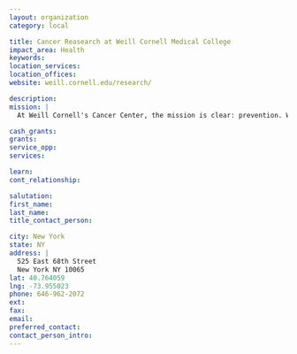```yaml
---
layout: organization
category: local

title: Cancer Reasearch at Weill Cornell Medical College
impact_area: Health
keywords: 
location_services: 
location_offices: 
website: weill.cornell.edu/research/

description: 
mission: |
  At Weill Cornell's Cancer Center, the mission is clear: prevention. World-class researchers are collaborating to find ways to stop cancer before it ever has the chance to gain a foothold. Despite significant progress made to date, cancer remains the second leading cause of death in the United States. In 2009, there were nearly 13 million new cases of cancer diagnosed worldwide.

cash_grants: 
grants: 
service_opp: 
services: 

learn: 
cont_relationship: 

salutation: 
first_name: 
last_name: 
title_contact_person: 

city: New York
state: NY
address: |
  525 East 68th Street  
  New York NY 10065
lat: 40.764059
lng: -73.955023
phone: 646-962-2072
ext: 
fax: 
email: 
preferred_contact: 
contact_person_intro: 
---
```

